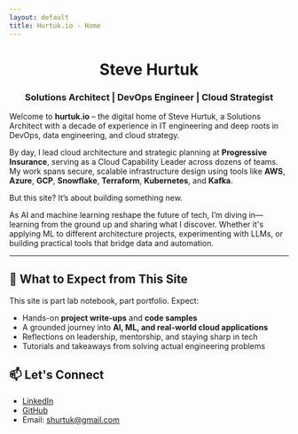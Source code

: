 ```yaml
---
layout: default
title: Hurtuk.io - Home
---
```


<H1 style="text-align:center;">Steve Hurtuk</H1>
<div style="text-align:center;">
  <h3>Solutions Architect | DevOps Engineer | Cloud Strategist</h3>
</div>

Welcome to **hurtuk.io** – the digital home of Steve Hurtuk, a Solutions Architect with a decade of experience in IT engineering and deep roots in DevOps, data engineering, and cloud strategy.

By day, I lead cloud architecture and strategic planning at **Progressive Insurance**, serving as a Cloud Capability Leader across dozens of teams. My work spans secure, scalable infrastructure design using tools like **AWS**, **Azure**, **GCP**, **Snowflake**, **Terraform**, **Kubernetes**, and **Kafka**.

But this site? It’s about building something new.

As AI and machine learning reshape the future of tech, I’m diving in—learning from the ground up and sharing what I discover. Whether it's applying ML to different architecture projects, experimenting with LLMs, or building practical tools that bridge data and automation.

---

## 🚀 What to Expect from This Site

This site is part lab notebook, part portfolio. Expect:

- Hands-on **project write-ups** and **code samples**
- A grounded journey into **AI, ML, and real-world cloud applications**
- Reflections on leadership, mentorship, and staying sharp in tech
- Tutorials and takeaways from solving actual engineering problems

## 📫 Let's Connect

- [LinkedIn](https://www.linkedin.com/in/stephenhurtuk/)
- [GitHub](https://github.com/shurtech)
- Email: shurtuk@gmail.com